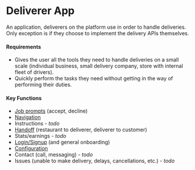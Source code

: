 # Deliverer App

An application, deliverers on the platform use in order to handle deliveries. Only exception is if they choose to implement the delivery APIs themselves.

#### Requirements

* Gives the user all the tools they need to handle deliveries on a small scale (individual business, small delivery company, store with internal fleet of drivers).
* Quickly perform the tasks they need without getting in the way of performing their duties.

#### Key Functions

* [Job prompts](job-prompt/README.md) (accept, decline)
* [Navigation](navigation/README.md)
* Instructions _- todo_
* [Handoff](handoff/README.md) (restaurant to deliverer, deliverer to customer)
* Stats/earnings _- todo_
* [Login/Signup](signup/README.md) (and general onboarding)
* [Configuration](configuration/README.md)
* Contact (call, messaging) _- todo_
* Issues (unable to make delivery, delays, cancellations, etc.) _- todo_
